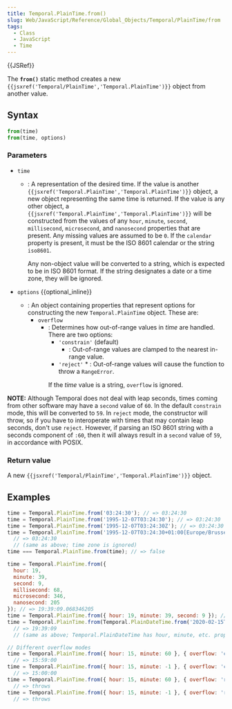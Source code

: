 ```yaml
---
title: Temporal.PlainTime.from()
slug: Web/JavaScript/Reference/Global_Objects/Temporal/PlainTime/from
tags:
  - Class
  - JavaScript
  - Time
---
```

{{JSRef}}

<p class="summary"><span class="seoSummary">The <strong><code>from()</code></strong> static method creates a new <code>{{jsxref('Temporal/PlainTime','Temporal.PlainTime')}}</code> object from another value.</span></p>

## Syntax

```js
from(time)
from(time, options)
```

### Parameters

- `time`

  - : A representation of the desired time. If the value is another
    `{{jsxref('Temporal.PlainTime','Temporal.PlainTime')}}`
    object, a new object representing the same time is returned. If the value is
    any other object, a
    `{{jsxref('Temporal.PlainTime','Temporal.PlainTime')}}`
    will be constructed from the values of any `hour`, `minute`, `second`,
    `millisecond`, `microsecond`, and `nanosecond` properties that are present.
    Any missing values are assumed to be `0`. If the `calendar` property is
    present, it must be the ISO 8601 calendar or the string `iso8601`.

    Any non-object value will be converted to a string, which is expected to be
    in ISO 8601 format. If the string designates a date or a time zone, they
    will be ignored.

- `options` {{optional_inline}}
  - : An object containing properties that represent options for constructing
    the new `Temporal.PlainTime` object. These are:
    - `overflow`
      - : Determines how out-of-range values in _time_ are handled. There are
        two options:
        - `'constrain'` (default)
          - : Out-of-range values are clamped to the nearest in-range value.
        - `'reject'` \* : Out-of-range values will cause the function to throw a
        `RangeError`.
        <div class="note"><p>If the <var>time</var> value is a string, <code>overflow</code> is ignored.</p></div>

<div class="warning"><strong>NOTE:</strong> Although Temporal does not deal with leap seconds, times coming from other software may have a <code>second</code> value of <code>60</code>. In the default <code>constrain</code> mode, this will be converted to <code>59</code>. In <code>reject</code> mode, the constructor will throw, so if you have to interoperate with times that may contain leap seconds, don't use <code>reject</code>. However, if parsing an ISO 8601 string with a seconds component of <code>:60</code>, then it will always result in a <code>second</code> value of <code>59</code>, in accordance with POSIX.</div>

### Return value

A new `{{jsxref('Temporal/PlainTime','Temporal.PlainTime')}}`
object.

## Examples

```js
time = Temporal.PlainTime.from('03:24:30'); // => 03:24:30
time = Temporal.PlainTime.from('1995-12-07T03:24:30'); // => 03:24:30
time = Temporal.PlainTime.from('1995-12-07T03:24:30Z'); // => 03:24:30
time = Temporal.PlainTime.from('1995-12-07T03:24:30+01:00[Europe/Brussels]');
  // => 03:24:30
  // (same as above; time zone is ignored)
time === Temporal.PlainTime.from(time); // => false

time = Temporal.PlainTime.from({
  hour: 19,
  minute: 39,
  second: 9,
  millisecond: 68,
  microsecond: 346,
  nanosecond: 205
}); // => 19:39:09.068346205
time = Temporal.PlainTime.from({ hour: 19, minute: 39, second: 9 }); // => 19:39:09
time = Temporal.PlainTime.from(Temporal.PlainDateTime.from('2020-02-15T19:39:09'));
  // => 19:39:09
  // (same as above; Temporal.PlainDateTime has hour, minute, etc. properties)

// Different overflow modes
time = Temporal.PlainTime.from({ hour: 15, minute: 60 }, { overflow: 'constrain' });
  // => 15:59:00
time = Temporal.PlainTime.from({ hour: 15, minute: -1 }, { overflow: 'constrain' });
  // => 15:00:00
time = Temporal.PlainTime.from({ hour: 15, minute: 60 }, { overflow: 'reject' });
  // => throws
time = Temporal.PlainTime.from({ hour: 15, minute: -1 }, { overflow: 'reject' });
  // => throws
  
```
